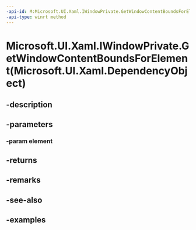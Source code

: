 ```yaml
---
-api-id: M:Microsoft.UI.Xaml.IWindowPrivate.GetWindowContentBoundsForElement(Microsoft.UI.Xaml.DependencyObject)
-api-type: winrt method
---
```


# Microsoft.UI.Xaml.IWindowPrivate.GetWindowContentBoundsForElement(Microsoft.UI.Xaml.DependencyObject)

<!--
public Windows.Foundation.Rect GetWindowContentBoundsForElement (Microsoft.UI.Xaml.DependencyObject element);
-->


## -description

## -parameters

### -param element

## -returns

## -remarks

## -see-also

## -examples


